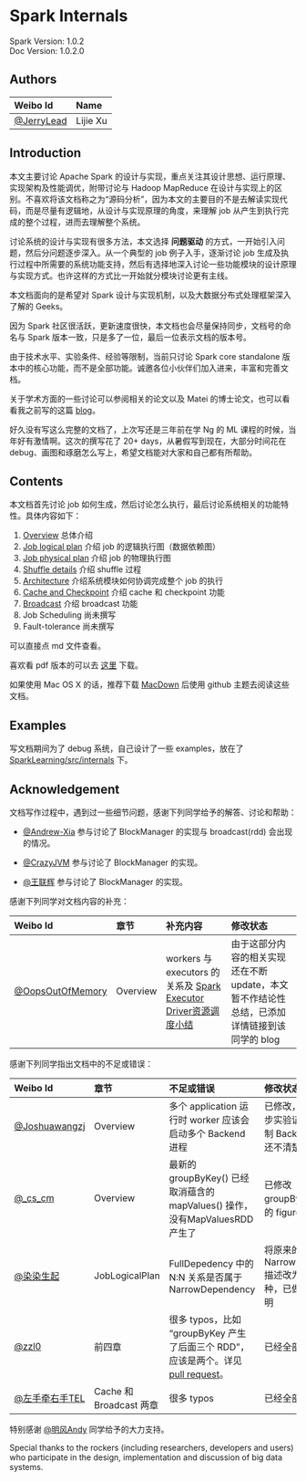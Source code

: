 # Spark Internals

Spark Version: 1.0.2  
Doc Version: 1.0.2.0

## Authors
| Weibo Id | Name | 
|:-----------|:-------------|
|[@JerryLead](http://weibo.com/jerrylead) | Lijie Xu | 

## Introduction

本文主要讨论 Apache Spark 的设计与实现，重点关注其设计思想、运行原理、实现架构及性能调优，附带讨论与 Hadoop MapReduce 在设计与实现上的区别。不喜欢将该文档称之为“源码分析”，因为本文的主要目的不是去解读实现代码，而是尽量有逻辑地，从设计与实现原理的角度，来理解 job 从产生到执行完成的整个过程，进而去理解整个系统。

讨论系统的设计与实现有很多方法，本文选择 **问题驱动** 的方式，一开始引入问题，然后分问题逐步深入。从一个典型的 job 例子入手，逐渐讨论 job 生成及执行过程中所需要的系统功能支持，然后有选择地深入讨论一些功能模块的设计原理与实现方式。也许这样的方式比一开始就分模块讨论更有主线。

本文档面向的是希望对 Spark 设计与实现机制，以及大数据分布式处理框架深入了解的 Geeks。

因为 Spark 社区很活跃，更新速度很快，本文档也会尽量保持同步，文档号的命名与 Spark 版本一致，只是多了一位，最后一位表示文档的版本号。

由于技术水平、实验条件、经验等限制，当前只讨论 Spark core standalone 版本中的核心功能，而不是全部功能。诚邀各位小伙伴们加入进来，丰富和完善文档。

关于学术方面的一些讨论可以参阅相关的论文以及 Matei 的博士论文，也可以看看我之前写的这篇 [blog](http://www.cnblogs.com/jerrylead/archive/2013/04/27/Spark.html)。

好久没有写这么完整的文档了，上次写还是三年前在学 Ng 的 ML 课程的时候，当年好有激情啊。这次的撰写花了 20+ days，从暑假写到现在，大部分时间花在 debug、画图和琢磨怎么写上，希望文档能对大家和自己都有所帮助。


## Contents
本文档首先讨论 job 如何生成，然后讨论怎么执行，最后讨论系统相关的功能特性。具体内容如下：

1. [Overview](https://github.com/JerryLead/SparkInternals/blob/master/markdown/1-Overview.md) 总体介绍
2. [Job logical plan](https://github.com/JerryLead/SparkInternals/blob/master/markdown/2-JobLogicalPlan.md) 介绍 job 的逻辑执行图（数据依赖图）
3. [Job physical plan](https://github.com/JerryLead/SparkInternals/blob/master/markdown/3-JobPhysicalPlan.md) 介绍 job 的物理执行图
4. [Shuffle details](https://github.com/JerryLead/SparkInternals/blob/master/markdown/4-shuffleDetails.md) 介绍 shuffle 过程
5. [Architecture](https://github.com/JerryLead/SparkInternals/blob/master/markdown/5-Architecture.md) 介绍系统模块如何协调完成整个 job 的执行
6. [Cache and Checkpoint](https://github.com/JerryLead/SparkInternals/blob/master/markdown/6-CacheAndCheckpoint.md)  介绍 cache 和 checkpoint 功能
7. [Broadcast](https://github.com/JerryLead/SparkInternals/blob/master/markdown/7-Broadcast.md) 介绍 broadcast 功能
8. Job Scheduling 尚未撰写
9. Fault-tolerance 尚未撰写

可以直接点 md 文件查看。

喜欢看 pdf 版本的可以去 [这里](https://github.com/JerryLead/SparkInternals/tree/master/pdf) 下载。

如果使用 Mac OS X 的话，推荐下载 [MacDown](http://macdown.uranusjr.com/) 后使用 github 主题去阅读这些文档。

## Examples
写文档期间为了 debug 系统，自己设计了一些 examples，放在了 [SparkLearning/src/internals](https://github.com/JerryLead/SparkLearning/tree/master/src/internals) 下。

## Acknowledgement

文档写作过程中，遇到过一些细节问题，感谢下列同学给予的解答、讨论和帮助：

- [@Andrew-Xia](http://weibo.com/u/1410938285) 参与讨论了 BlockManager 的实现与 broadcast(rdd) 会出现的情况。

- [@CrazyJVM](http://weibo.com/476691290) 参与讨论了 BlockManager 的实现。

- [@王联辉](http://weibo.com/u/1685831233) 参与讨论了 BlockManager 的实现。

感谢下列同学对文档内容的补充：

| Weibo Id | 章节 | 补充内容 | 修改状态 | 
|:-----------|:-------------|:-------------|:-------------|
| [@OopsOutOfMemory](http://weibo.com/oopsoom) | Overview | workers 与 executors 的关系及 [Spark Executor Driver资源调度小结](http://blog.csdn.net/oopsoom/article/details/38763985) | 由于这部分内容的相关实现还在不断 update，本文暂不作结论性总结，已添加详情链接到该同学的 blog |

感谢下列同学指出文档中的不足或错误：

| Weibo Id | 章节 | 不足或错误 | 修改状态 | 
|:-----------|:-------------|:-------------|:-------------|
| [@Joshuawangzj](http://weibo.com/u/1619689670) | Overview | 多个 application 运行时 worker 应该会启动多个 Backend 进程 | 已修改，但需要进一步实验证实。怎么控制 Backend 的个数还不清楚 |
| [@\_cs\_cm](http://weibo.com/u/1551746393) | Overview | 最新的 groupByKey() 已经取消蕴含的 mapValues() 操作，没有MapValuesRDD 产生了 | 已修改 groupByKey() 相关的 figures 和描述 |
| [@染染生起](http://weibo.com/u/2859927402) | JobLogicalPlan | FullDepedency 中的 N:N 关系是否属于 NarrowDependency | 将原来的两种 NarrowDependency 描述改为更清楚的三种，已做更详细的说明 |
| [@zzl0](https://github.com/zzl0) | 前四章 | 很多 typos，比如 “groupByKey 产生了后面三个 RDD”，应该是两个。详见 [pull request](https://github.com/JerryLead/SparkInternals/pull/3/files)。 | 已经全部修改 | 
| [@左手牵右手TEL](http://weibo.com/w397090770) | Cache 和 Broadcast 两章 | 很多 typos | 已经全部修改 | 

特别感谢 [@明风Andy](http://weibo.com/mingfengandy) 同学给予的大力支持。

Special thanks to the rockers (including researchers, developers and users) who participate in the design, implementation and discussion of big data systems.